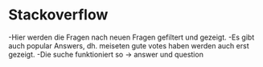 # Stackoverflow

-Hier werden die Fragen nach neuen Fragen gefiltert und gezeigt.
-Es gibt auch popular Answers, dh. meiseten gute votes haben werden auch erst gezeigt.
-Die suche funktioniert so -> answer und question
